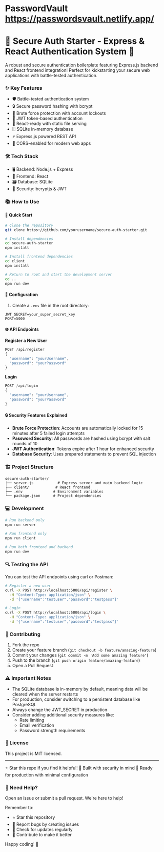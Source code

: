 # PasswordVault https://passwordsvault.netlify.app/
# 🔐 Secure Auth Starter - Express & React Authentication System 🚀

A robust and secure authentication boilerplate featuring Express.js backend and React frontend integration! Perfect for kickstarting your secure web applications with battle-tested authentication.

### ✨ Key Features
- 🛡️ Battle-tested authentication system
- 🔒 Secure password hashing with bcrypt
- 🚫 Brute force protection with account lockouts
- 🎯 JWT token-based authentication
- 📱 React-ready with static file serving
- 🗄️ SQLite in-memory database
- ⚡ Express.js powered REST API
- 🔄 CORS-enabled for modern web apps

### 🛠️ Tech Stack
- 🖥️ Backend: Node.js + Express
- 🎨 Frontend: React
- 🗃️ Database: SQLite
- 🔑 Security: bcryptjs & JWT

### 📚 How to Use

#### 🚀 Quick Start
```bash
# Clone the repository
git clone https://github.com/yourusername/secure-auth-starter.git

# Install dependencies
cd secure-auth-starter
npm install

# Install frontend dependencies
cd client
npm install

# Return to root and start the development server
cd ..
npm run dev
```

#### 🔧 Configuration
1. Create a `.env` file in the root directory:
```env
JWT_SECRET=your_super_secret_key
PORT=5000
```

#### 🌐 API Endpoints

**Register a New User**
```javascript
POST /api/register
{
  "username": "yourUsername",
  "password": "yourPassword"
}
```

**Login**
```javascript
POST /api/login
{
  "username": "yourUsername",
  "password": "yourPassword"
}
```

#### 🔒 Security Features Explained
- **Brute Force Protection**: Accounts are automatically locked for 15 minutes after 5 failed login attempts
- **Password Security**: All passwords are hashed using bcrypt with salt rounds of 10
- **JWT Authentication**: Tokens expire after 1 hour for enhanced security
- **Database Security**: Uses prepared statements to prevent SQL injection

### 🏗️ Project Structure
```
secure-auth-starter/
├── server.js           # Express server and main backend logic
├── client/            # React frontend
├── .env              # Environment variables
└── package.json      # Project dependencies
```

### 💻 Development

```bash
# Run backend only
npm run server

# Run frontend only
npm run client

# Run both frontend and backend
npm run dev
```

### 🔍 Testing the API
You can test the API endpoints using curl or Postman:

```bash
# Register a new user
curl -X POST http://localhost:5000/api/register \
  -H "Content-Type: application/json" \
  -d '{"username":"testuser","password":"testpass"}'

# Login
curl -X POST http://localhost:5000/api/login \
  -H "Content-Type: application/json" \
  -d '{"username":"testuser","password":"testpass"}'
```

### 🤝 Contributing
1. Fork the repo
2. Create your feature branch (`git checkout -b feature/amazing-feature`)
3. Commit your changes (`git commit -m 'Add some amazing feature'`)
4. Push to the branch (`git push origin feature/amazing-feature`)
5. Open a Pull Request

### ⚠️ Important Notes
- The SQLite database is in-memory by default, meaning data will be cleared when the server restarts
- For production, consider switching to a persistent database like PostgreSQL
- Always change the JWT_SECRET in production
- Consider adding additional security measures like:
  - Rate limiting
  - Email verification
  - Password strength requirements

### 📝 License
This project is MIT licensed.

---
⭐ Star this repo if you find it helpful!
🔑 Built with security in mind
🚀 Ready for production with minimal configuration

### 🤔 Need Help?
Open an issue or submit a pull request. We're here to help! 

Remember to:
- ⭐ Star this repository
- 🐛 Report bugs by creating issues
- 🔄 Check for updates regularly
- 🤝 Contribute to make it better

Happy coding! 🎉
